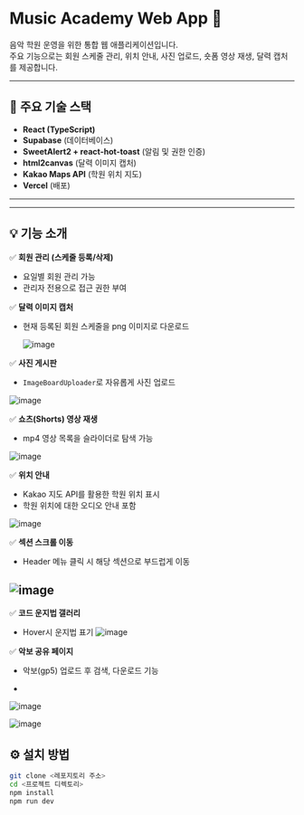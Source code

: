 # Music Academy Web App 🎸

음악 학원 운영을 위한 통합 웹 애플리케이션입니다.  
주요 기능으로는 회원 스케줄 관리, 위치 안내, 사진 업로드, 숏폼 영상 재생, 달력 캡처를 제공합니다.

---

## 🚀 주요 기술 스택

- **React (TypeScript)**
- **Supabase** (데이터베이스)
- **SweetAlert2 + react-hot-toast** (알림 및 권한 인증)
- **html2canvas** (달력 이미지 캡처)
- **Kakao Maps API** (학원 위치 지도)
- **Vercel** (배포)

---











---

## 💡 기능 소개

✅ **회원 관리 (스케줄 등록/삭제)**  
- 요일별 회원 관리 가능  
- 관리자 전용으로 접근 권한 부여

✅ **달력 이미지 캡처**  
- 현재 등록된 회원 스케줄을 png 이미지로 다운로드

  ![image](https://github.com/user-attachments/assets/8cc1c286-c4b8-4ada-a0d8-1c5ccfad2796)


✅ **사진 게시판**  
- `ImageBoardUploader`로 자유롭게 사진 업로드

![image](https://github.com/user-attachments/assets/2bbaee03-5517-4776-b7b0-ae504c49e4a1)


✅ **쇼츠(Shorts) 영상 재생**  
- mp4 영상 목록을 슬라이더로 탐색 가능

![image](https://github.com/user-attachments/assets/7a6d1e16-08b0-4764-8e64-063835e76f37)


✅ **위치 안내**  
- Kakao 지도 API를 활용한 학원 위치 표시  
- 학원 위치에 대한 오디오 안내 포함

 ![image](https://github.com/user-attachments/assets/6cab5662-e8ab-4286-a059-4b9af9aa72fe)

✅ **섹션 스크롤 이동**  
- Header 메뉴 클릭 시 해당 섹션으로 부드럽게 이동

![image](https://github.com/user-attachments/assets/d35e4e4b-ce24-40ad-843d-0ae5e62610bf)
---

✅ **코드 운지법 갤러리**
- Hover시 운지법 표기
![image](https://github.com/user-attachments/assets/1394770e-5941-40ac-868f-0f3065539e5a)


✅ **악보 공유 페이지**
- 악보(gp5) 업로드 후 검색, 다운로드 기능

- 
![image](https://github.com/user-attachments/assets/86f3a868-fa0d-47aa-bec8-163af38385a1)

![image](https://github.com/user-attachments/assets/edcb5f15-309c-4f68-9983-2f8c975e1931)


## ⚙️ 설치 방법

```bash
git clone <레포지토리 주소>
cd <프로젝트 디렉토리>
npm install
npm run dev



